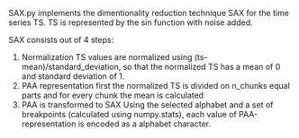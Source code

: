 SAX.py implements the dimentionality reduction technique SAX for the time series TS. TS is represented by the sin function with noise added.

SAX consists out of 4 steps:
1. Normalization
TS values are normalized using (ts-mean)/standard_deviation, so that the normalized TS has a mean of 0 and standard deviation of 1.
2. PAA representation
first the normalized TS is divided on n_chunks equal parts and for every chunk the mean is calculated
3. PAA is transformed to SAX
Using the selected alphabet and a set of breakpoints (calculated using numpy.stats), each value of PAA-representation is encoded as a alphabet character.
